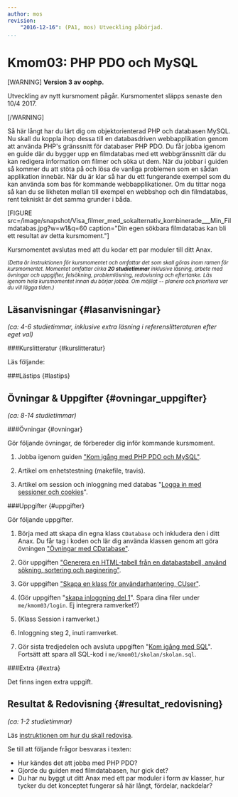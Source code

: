 ```yaml
---
author: mos
revision:
    "2016-12-16": (PA1, mos) Utveckling påbörjad.
...
```

Kmom03: PHP PDO och MySQL
==================================

[WARNING]
**Version 3 av oophp.**

Utveckling av nytt kursmoment pågår. Kursmomentet släpps senaste den 10/4 2017.

[/WARNING]

Så här långt har du lärt dig om objektorienterad PHP och databasen MySQL. Nu skall du koppla ihop dessa till en databasdriven webbapplikation genom att använda PHP's gränssnitt för databaser PHP PDO. Du får jobba igenom en guide där du bygger upp en filmdatabas med ett webbgränssnitt där du kan redigera information om filmer och söka ut dem. När du jobbar i guiden så kommer du att stöta på och lösa de vanliga problemen som en sådan applikation innebär. När du är klar så har du ett fungerande exempel som du kan använda som bas för kommande webbapplikationer. Om du tittar noga så kan du se likheten mellan till exempel en webbshop och din filmdatabas, rent tekniskt är det samma grunder i båda.

[FIGURE src=/image/snapshot/Visa_filmer_med_sokalternativ_kombinerade___Min_Filmdatabas.jpg?w=w1&q=60 caption="Din egen sökbara filmdatabas kan bli ett resultat av detta kursmoment."]

Kursmomentet avslutas med att du kodar ett par moduler till ditt Anax.


<small><i>(Detta är instruktionen för kursmomentet och omfattar det som skall göras inom ramen för kursmomentet. Momentet omfattar cirka **20 studietimmar** inklusive läsning, arbete med övningar och uppgifter, felsökning, problemlösning, redovisning och eftertanke. Läs igenom hela kursmomentet innan du börjar jobba. Om möjligt -- planera och prioritera var du vill lägga tiden.)</i></small>



Läsanvisningar  {#lasanvisningar}
---------------------------------

*(ca: 4-6 studietimmar, inklusive extra läsning i referenslitteraturen efter eget val)*



###Kurslitteratur  {#kurslitteratur}

Läs följande:



###Lästips {#lastips}




Övningar & Uppgifter  {#ovningar_uppgifter}
-------------------------------------------

*(ca: 8-14 studietimmar)*


###Övningar {#ovningar}

Gör följande övningar, de förbereder dig inför kommande kursmoment.

1. Jobba igenom guiden ["Kom igång med PHP PDO och MySQL"](kunskap/kom-igang-med-php-pdo-och-mysql).

1. Artikel om enhetstestning (makefile, travis).

1. Artikel om session och inloggning med databas "[Logga in med sessioner och cookies](kunskap/sessioner-cookies-login)".


<!-- 

Unittest (Guess, Dice, Cal) Xdebug install

Use composer require anax/database

(Content som markdown med anax/textfilter)

-->



###Uppgifter {#uppgifter}

Gör följande uppgifter.

1. Börja med att skapa din egna klass `CDatabase` och inkludera den i ditt Anax. Du får tag i koden och lär dig använda klassen genom att göra övningen ["Övningar med CDatabase"](uppgift/ovningar-med-cdatabase).

1. Gör uppgiften ["Generera en HTML-tabell från en databastabell, använd sökning, sortering och paginering"](uppgift/generera-en-html-tabell-fran-en-databastabell-anvand-sokning-sortering-och-paginering). 

1. Gör uppgiften ["Skapa en klass för användarhantering, CUser"](uppgift/skapa-en-klass-for-anvandarhantering-cuser).

1. (Gör uppgiften "[skapa inloggning del 1](uppgift/inloggning-steg-1)". Spara dina filer under `me/kmom03/login`. Ej integrera ramverket?) <!-- SQLite/MySQL -->

1. (Klass Session i ramverket.)

1. Inloggning steg 2, inuti ramverket.

1. Gör sista tredjedelen och avsluta uppgiften "[Kom igång med SQL](uppgift/kom-igang-med-sql)". Fortsätt att spara all SQL-kod i `me/kmom01/skolan/skolan.sql`.

<!--
1. Ramverksmoduler att bygga själv.
* CValidate
* CFlash
* CCache

(Olika språk, anpassa med int/loc) 
-->




###Extra {#extra}

Det finns ingen extra uppgift.



Resultat & Redovisning  {#resultat_redovisning}
-----------------------------------------------

*(ca: 1-2 studietimmar)*

Läs [instruktionen om hur du skall redovisa](oophp/redovisa).

Se till att följande frågor besvaras i texten:

* Hur kändes det att jobba med PHP PDO?
* Gjorde du guiden med filmdatabasen, hur gick det?
* Du har nu byggt ut ditt Anax med ett par moduler i form av klasser, hur tycker du det konceptet fungerar så här långt, fördelar, nackdelar?
